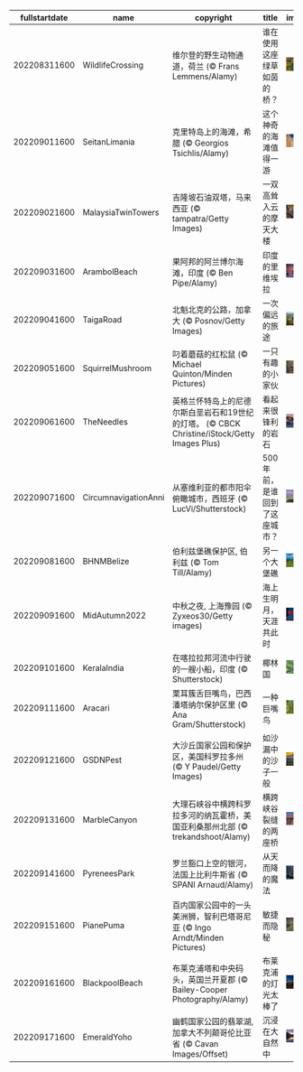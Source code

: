 |fullstartdate|name|copyright|title|image|
|--|--|--|--|--|
202208311600|WildlifeCrossing|维尔登的野生动物通道，荷兰 (© Frans Lemmens/Alamy)|谁在使用这座绿草如茵的桥？|![](/zh-CN/2022/09/202208311600WildlifeCrossing.jpg)|
202209011600|SeitanLimania|克里特岛上的海滩，希腊 (© Georgios Tsichlis/Alamy)|这个神奇的海滩值得一游|![](/zh-CN/2022/09/202209011600SeitanLimania.jpg)|
202209021600|MalaysiaTwinTowers|吉隆坡石油双塔，马来西亚 (© tampatra/Getty Images)|一双高耸入云的摩天大楼|![](/zh-CN/2022/09/202209021600MalaysiaTwinTowers.jpg)|
202209031600|ArambolBeach|果阿邦的阿兰博尔海滩，印度 (© Ben Pipe/Alamy)|印度的里维埃拉|![](/zh-CN/2022/09/202209031600ArambolBeach.jpg)|
202209041600|TaigaRoad|北魁北克的公路，加拿大 (© Posnov/Getty Images)|一次偏远的旅途|![](/zh-CN/2022/09/202209041600TaigaRoad.jpg)|
202209051600|SquirrelMushroom|叼着蘑菇的红松鼠 (© Michael Quinton/Minden Pictures)|一只有趣的小家伙|![](/zh-CN/2022/09/202209051600SquirrelMushroom.jpg)|
202209061600|TheNeedles|英格兰怀特岛上的尼德尔斯白垩岩石和19世纪的灯塔。 (© CBCK Christine/iStock/Getty Images Plus)|看起来很锋利的岩石|![](/zh-CN/2022/09/202209061600TheNeedles.jpg)|
202209071600|CircumnavigationAnni|从塞维利亚的都市阳伞俯瞰城市，西班牙 (© LucVi/Shutterstock)|500年前，是谁回到了这座城市？|![](/zh-CN/2022/09/202209071600CircumnavigationAnni.jpg)|
202209081600|BHNMBelize|伯利兹堡礁保护区, 伯利兹 (© Tom Till/Alamy)|另一个大堡礁|![](/zh-CN/2022/09/202209081600BHNMBelize.jpg)|
202209091600|MidAutumn2022|中秋之夜, 上海豫园 (© Zyxeos30/Getty images)|海上生明月，天涯共此时|![](/zh-CN/2022/09/202209091600MidAutumn2022.jpg)|
202209101600|KeralaIndia|在喀拉拉邦河流中行驶的一艘小船，印度 (© Shutterstock)|椰林国|![](/zh-CN/2022/09/202209101600KeralaIndia.jpg)|
202209111600|Aracari|栗耳簇舌巨嘴鸟，巴西潘塔纳尔保护区里 (© Ana Gram/Shutterstock)|一种巨嘴鸟|![](/zh-CN/2022/09/202209111600Aracari.jpg)|
202209121600|GSDNPest|大沙丘国家公园和保护区，美国科罗拉多州 (© Y Paudel/Getty Images)|如沙漏中的沙子一般|![](/zh-CN/2022/09/202209121600GSDNPest.jpg)|
202209131600|MarbleCanyon|大理石峡谷中横跨科罗拉多河的纳瓦霍桥，美国亚利桑那州北部  (© trekandshoot/Alamy)|横跨峡谷裂缝的两座桥|![](/zh-CN/2022/09/202209131600MarbleCanyon.jpg)|
202209141600|PyreneesPark|罗兰豁口上空的银河，法国上比利牛斯省 (© SPANI Arnaud/Alamy)|从天而降的魔法|![](/zh-CN/2022/09/202209141600PyreneesPark.jpg)|
202209151600|PianePuma|百内国家公园中的一头美洲狮，智利巴塔哥尼亚 (© Ingo Arndt/Minden Pictures)|敏捷而隐秘|![](/zh-CN/2022/09/202209151600PianePuma.jpg)|
202209161600|BlackpoolBeach|布莱克浦塔和中央码头，英国兰开夏郡 (© Bailey-Cooper Photography/Alamy)|布莱克浦的灯光太棒了|![](/zh-CN/2022/09/202209161600BlackpoolBeach.jpg)|
202209171600|EmeraldYoho|幽鹤国家公园的翡翠湖, 加拿大不列颠哥伦比亚省 (© Cavan Images/Offset)|沉浸在大自然中|![](/zh-CN/2022/09/202209171600EmeraldYoho.jpg)|
